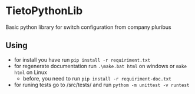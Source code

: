 # TietoPythonLib

Basic python library for switch configuration from company pluribus

## Using
- for install you have run `pip install -r requiriment.txt`
- for regenerate documentation run `.\make.bat html` on windows or `make html` on Linux
    - before, you need to run `pip install -r requiriment-doc.txt`
- for runing tests go to /src/tests/ and run `pythom -m unittest -v runtest`





